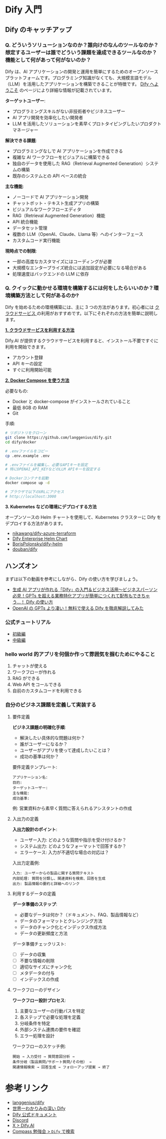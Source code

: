 <!-- Prompt: #file:index.md には疑問点ややることの骨子が書かれています。それぞれの作業内容について、技術的知識がない初心者でもわかるように丁寧な説明を追記してください。可能な限り有用な情報ソースを付け加えてください。 -->

# Dify 入門

## Dify のキャッチアップ

### Q. どういうソリューションなのか？誰向けのなんのツールなのか？想定するユーザーは誰でどういう課題を達成できるツールなのか？機能として何があって何がないのか？

Dify は、AI アプリケーションの開発と運用を簡単にするためのオープンソースプラットフォームです。プログラミング知識がなくても、大規模言語モデル（LLM）を活用したアプリケーションを構築できることが特徴です。
[Dify へようこそ](https://docs.dify.ai/ja-jp) のページにより詳細な情報が記載されています。

**ターゲットユーザー**:

- プログラミングスキルがない非技術者やビジネスユーザー
- AI アプリ開発を効率化したい開発者
- LLM を活用したソリューションを素早くプロトタイピングしたいプロダクトマネージャー

**解決できる課題**:

- プログラミングなしで AI アプリケーションを作成できる
- 複雑な AI ワークフローをビジュアルに構築できる
- 独自のデータを使用した RAG（Retrieval Augmented Generation）システムの構築
- 既存のシステムとの API ベースの統合

**主な機能**:

- ノーコードで AI アプリケーション開発
- チャットボット・テキスト生成アプリの構築
- ビジュアルなワークフローエディタ
- RAG（Retrieval Augmented Generation）機能
- API 統合機能
- データセット管理
- 複数の LLM（OpenAI、Claude、Llama 等）へのインターフェース
- カスタムコード実行機能

**現時点での制限**:

- 一部の高度なカスタマイズにはコーディングが必要
- 大規模なエンタープライズ統合には追加設定が必要になる場合がある
- 処理速度はバックエンドの LLM に依存

### Q. クイックに動かせる環境を構築するには何をしたらいいのか？環境構築方法として何があるのか?

Dify を始めるための環境構築には、主に 3 つの方法があります。初心者には [クラウドサービス
](https://docs.dify.ai/ja-jp/getting-started/cloud) の利用がおすすめです。以下にそれぞれの方法を簡単に説明します。

**[1. クラウドサービスを利用する方法](https://cloud.dify.ai)**

Dify.AI が提供するクラウドサービスを利用すると、インストール不要ですぐに利用を開始できます。

- アカウント登録
- API キーの設定
- すぐに利用開始可能

**[2. Docker Compose を使う方法](https://github.com/langgenius/dify?tab=readme-ov-file#quick-start)**

必要なもの:

- Docker と docker-compose がインストールされていること
- 最低 8GB の RAM
- Git

手順:

```bash
# リポジトリをクローン
git clone https://github.com/langgenius/dify.git
cd dify/docker

# .envファイルをコピー
cp .env.example .env

# .envファイルを編集し、必要なAPIキーを設定
# 特にOPENAI_API_KEYなどのLLM APIキーを設定する

# Dockerコンテナを起動
docker compose up -d

# ブラウザで以下のURLにアクセス
# http://localhost:3000
```

**3. Kubernetes などの環境にデプロイする方法**

オープンソースの Helm チャートを使用して、Kubernetes クラスターに Dify をデプロイする方法があります。

- [nikawang/dify-azure-terraform](https://github.com/nikawang/dify-azure-terraform)
- [Dify Enterprise Helm Chart](https://langgenius.github.io/dify-helm/#/?id=dify-enterprise-helm-chart)
- [BorisPolonsky/dify-helm](https://github.com/BorisPolonsky/dify-helm)
- [douban/dify](https://artifacthub.io/packages/helm/douban/dify)

## ハンズオン

まずは以下の動画を参考にしながら、Dify の使い方を学びましょう。

- [生成 AI アプリが作れる「Dify」の入門＆ビジネス活用～ビジネスパーソン必見！GPTs を超える業務特化アプリが簡単につくれて配布もできちゃう…！ Dify の使い方](https://www.youtube.com/watch?v=p56_8JTvu8M)
- [OpenAI の GPTs より凄い！無料で使える Dify を徹底解説してみた](https://www.youtube.com/watch?v=O_bmmDWIjTc)

### 公式チュートリアル

- [初級編](https://docs.dify.ai/ja-jp/workshop/basic)
- [中級編](https://docs.dify.ai/ja-jp/workshop/intermediate)

### hello world 的アプリを何個か作って雰囲気を掴むためにやること

1. チャットが使える
1. ワークフローが作れる
1. RAG ができる
1. Web API をコールできる
1. 自前のカスタムコードを利用できる

### 自分のビジネス課題を定義して実装する

1. 要件定義

   **ビジネス課題の明確化手順**:

   - 解決したい具体的な問題は何か？
   - 誰がユーザーになるか？
   - ユーザーがアプリを使って達成したいことは？
   - 成功の基準は何か？

   要件定義テンプレート:

   ```
   アプリケーション名:
   目的:
   ターゲットユーザー:
   主な機能:
   成功基準:
   ```

   例: 営業資料から素早く質問に答えられるアシスタントの作成

2. 入出力の定義

   **入出力設計のポイント**:

   - ユーザー入力: どのような質問や指示を受け付けるか？
   - システム出力: どのようなフォーマットで回答するか？
   - エラーケース: 入力が不適切な場合の対応は？

   入出力定義例:

   ```
   入力: ユーザーからの製品に関する質問テキスト
   内部処理: 質問を分類し、関連資料を検索、回答を生成
   出力: 製品情報の要約と詳細へのリンク
   ```

3. 利用するデータの定義

   **データ準備のステップ**:

   - 必要なデータは何か？（ドキュメント、FAQ、製品情報など）
   - データのフォーマットとクレンジング方法
   - データのチャンク化とインデックス作成方法
   - データの更新頻度と方法

   データ準備チェックリスト:

   - [ ] データの収集
   - [ ] 不要な情報の削除
   - [ ] 適切なサイズにチャンク化
   - [ ] メタデータの付与
   - [ ] インデックスの作成

4. ワークフローのデザイン

   **ワークフロー設計プロセス**:

   1. 主要なユーザーの行動パスを特定
   2. 各ステップで必要な処理を定義
   3. 分岐条件を特定
   4. 外部システム連携の要件を確認
   5. エラー処理を設計

   ワークフローのスケッチ例:

   ```
   開始 → 入力受付 → 質問意図分析 →
   条件分岐（製品質問/サポート質問/その他） →
   関連情報検索 → 回答生成 → フォローアップ提案 → 終了
   ```

# 参考リンク

- [langgenius/dify](https://github.com/langgenius/dify)
- [世界一わかりみの深い Dify](https://tech-lab.sios.jp/archives/46102)
- [Dify 公式ドキュメント](https://docs.dify.ai/ja-jp)
- [Discord](https://discord.com/invite/FngNHpbcY7)
- [X > Dify.AI](https://x.com/dify_ai)
- [Compass 勉強会 > `Dify` で検索](https://connpass.com/search/?q=Dify)
